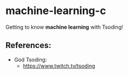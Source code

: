 # machine-learning-c

Getting to know **machine learning** with Tsoding!

## References:

* God Tsoding:
  * https://www.twitch.tv/tsoding